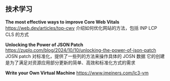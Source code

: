 ## 技术学习

**The most effective ways to improve Core Web Vitals**
https://web.dev/articles/top-cwv
介绍如何优化网站的方法，包括 INP LCP CLS 的方式

**Unlocking the Power of JSON Patch**
https://zuplo.com/blog/2024/10/10/unlocking-the-power-of-json-patch
JOSN patch 对标准化，提供了一些列的方法来操作具体的 JOSN 数据 它的创建是为了满足对资源应用部分更新的简单、高效和标准化方式的需求

**Write your Own Virtual Machine**
https://www.jmeiners.com/lc3-vm

